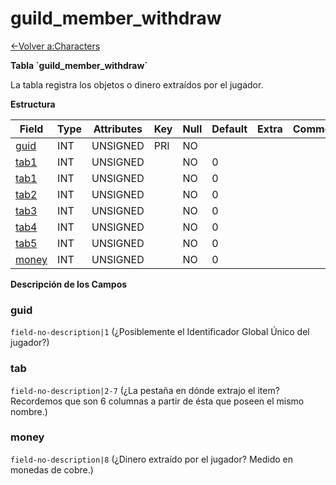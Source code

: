 # guild\_member\_withdraw

[<-Volver a:Characters](database-characters)

**Tabla \`guild\_member\_withdraw\`**

La tabla registra los objetos o dinero extraídos por el jugador.

**Estructura**

| Field      | Type  | Attributes | Key | Null | Default | Extra  | Comment |
| ---------- | ----- | ---------- | --- | ---- | ------- | ------ | ------- |
| [guid][1]  | INT   | UNSIGNED   | PRI | NO   |         |        |         |
| [tab1][2]  | INT   | UNSIGNED   |     | NO   | 0       |        |         |
| [tab1][3]  | INT   | UNSIGNED   |     | NO   | 0       |        |         |
| [tab2][4]  | INT   | UNSIGNED   |     | NO   | 0       |        |         |
| [tab3][5]  | INT   | UNSIGNED   |     | NO   | 0       |        |         |
| [tab4][6]  | INT   | UNSIGNED   |     | NO   | 0       |        |         |
| [tab5][7]  | INT   | UNSIGNED   |     | NO   | 0       |        |         |
| [money][8] | INT   | UNSIGNED   |     | NO   | 0       |        |         |

[1]: #guid
[2]: #tab
[3]: #tab
[4]: #tab
[5]: #tab
[6]: #tab
[7]: #tab
[8]: #money

**Descripción de los Campos**

### guid

`field-no-description|1` (¿Posiblemente el Identificador Global Único del jugador?)

### tab

`field-no-description|2-7` (¿La pestaña en dónde extrajo el item? Recordemos que son 6 columnas a partir de ésta que poseen el mismo nombre.)

### money

`field-no-description|8` (¿Dinero extraído por el jugador? Medido en monedas de cobre.)
